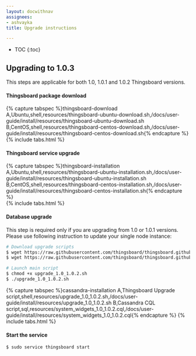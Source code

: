 ```yaml
---
layout: docwithnav
assignees:
- ashvayka
title: Upgrade instructions

---
```


* TOC
{:toc}

## Upgrading to 1.0.3

This steps are applicable for both 1.0, 1.0.1 and 1.0.2 Thingsboard versions.

#### Thingsboard package download

{% capture tabspec %}thingsboard-download
A,Ubuntu,shell,resources/thingsboard-ubuntu-download.sh,/docs/user-guide/install/resources/thingsboard-ubuntu-download.sh
B,CentOS,shell,resources/thingsboard-centos-download.sh,/docs/user-guide/install/resources/thingsboard-centos-download.sh{% endcapture %}  
{% include tabs.html %}

#### Thingsboard service upgrade

{% capture tabspec %}thingsboard-installation
A,Ubuntu,shell,resources/thingsboard-ubuntu-installation.sh,/docs/user-guide/install/resources/thingsboard-ubuntu-installation.sh
B,CentOS,shell,resources/thingsboard-centos-installation.sh,/docs/user-guide/install/resources/thingsboard-centos-installation.sh{% endcapture %}  
{% include tabs.html %}

#### Database upgrade

This step is required only if you are upgrading from 1.0 or 1.0.1 versions.
Please use following instruction to update your single node instance:

```bash
# Download upgrade scripts
$ wget https://raw.githubusercontent.com/thingsboard/thingsboard.github.io/master/docs/user-guide/install/resources/upgrade_1.0_1.0.2.sh
$ wget https://raw.githubusercontent.com/thingsboard/thingsboard.github.io/master/docs/user-guide/install/resources/system_widgets_1.0_1.0.2.cql

# Launch main script
$ chmod +x upgrade_1.0_1.0.2.sh
$ ./upgrade_1.0_1.0.2.sh

``` 
 
{% capture tabspec %}cassandra-installation
A,Thingsboard Upgrade script,shell,resources/upgrade_1.0_1.0.2.sh,/docs/user-guide/install/resources/upgrade_1.0_1.0.2.sh
B,Cassandra CQL script,sql,resources/system_widgets_1.0_1.0.2.cql,/docs/user-guide/install/resources/system_widgets_1.0_1.0.2.cql{% endcapture %}
{% include tabs.html %}
  
#### Start the service

```bash
$ sudo service thingsboard start
```
